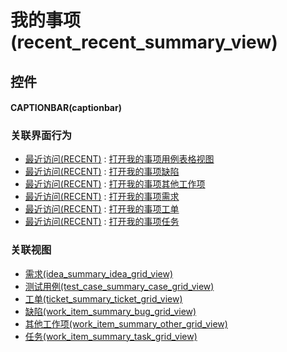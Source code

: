 # 我的事项(recent_recent_summary_view)  <!-- {docsify-ignore-all} -->



## 控件
#### CAPTIONBAR(captionbar)


### 关联界面行为
  * [最近访问(RECENT)](module/Base/recent) : [打开我的事项用例表格视图](module/Base/recent#界面行为)
  * [最近访问(RECENT)](module/Base/recent) : [打开我的事项缺陷](module/Base/recent#界面行为)
  * [最近访问(RECENT)](module/Base/recent) : [打开我的事项其他工作项](module/Base/recent#界面行为)
  * [最近访问(RECENT)](module/Base/recent) : [打开我的事项需求](module/Base/recent#界面行为)
  * [最近访问(RECENT)](module/Base/recent) : [打开我的事项工单](module/Base/recent#界面行为)
  * [最近访问(RECENT)](module/Base/recent) : [打开我的事项任务](module/Base/recent#界面行为)

### 关联视图
  * [需求(idea_summary_idea_grid_view)](app/view/idea_summary_idea_grid_view)
  * [测试用例(test_case_summary_case_grid_view)](app/view/test_case_summary_case_grid_view)
  * [工单(ticket_summary_ticket_grid_view)](app/view/ticket_summary_ticket_grid_view)
  * [缺陷(work_item_summary_bug_grid_view)](app/view/work_item_summary_bug_grid_view)
  * [其他工作项(work_item_summary_other_grid_view)](app/view/work_item_summary_other_grid_view)
  * [任务(work_item_summary_task_grid_view)](app/view/work_item_summary_task_grid_view)

<script>
 const { createApp } = Vue
  createApp({
    data() {
      return {

      }
    }
  }).use(ElementPlus).mount('#app')
</script>